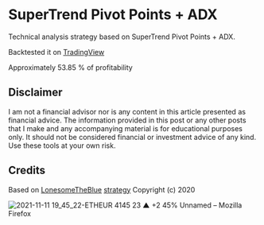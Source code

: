 # SuperTrend Pivot Points + ADX
Technical analysis strategy based on SuperTrend Pivot Points + ADX.

Backtested it on [TradingView](https://www.tradingview.com/)

Approximately 53.85 % of profitability

## Disclaimer
I am not a financial advisor nor is any content in this article presented as financial advice. The information provided in this post or any other posts that I make and any accompanying material is for educational purposes only. It should not be considered financial or investment advice of any kind. Use these tools at your own risk.

## Credits
Based on [LonesomeTheBlue](https://www.tradingview.com/u/LonesomeTheBlue/) [strategy](https://www.tradingview.com/script/DwdC6FT4-Pivot-Point-SuperTrend-Backtest/) Copyright (c) 2020




![2021-11-11 19_45_22-ETHEUR 4145 23 ▲ +2 45% Unnamed – Mozilla Firefox](https://user-images.githubusercontent.com/39592856/141352216-0fb08c6c-8e43-49fe-b508-93fa90c271ef.png)
